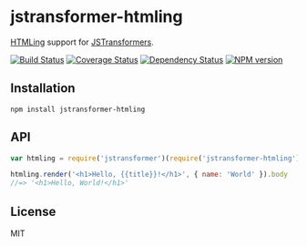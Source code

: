 # jstransformer-htmling

[HTMLing](https://github.com/codemix/htmling) support for [JSTransformers](http://github.com/jstransformers).

[![Build Status](https://img.shields.io/travis/jstransformers/jstransformer-htmling/master.svg)](https://travis-ci.org/jstransformers/jstransformer-htmling)
[![Coverage Status](https://img.shields.io/codecov/c/github/jstransformers/jstransformer-htmling/master.svg)](https://codecov.io/gh/jstransformers/jstransformer-htmling)
[![Dependency Status](https://img.shields.io/david/jstransformers/jstransformer-htmling/master.svg)](http://david-dm.org/jstransformers/jstransformer-htmling)
[![NPM version](https://img.shields.io/npm/v/jstransformer-htmling.svg)](https://www.npmjs.org/package/jstransformer-htmling)


## Installation

    npm install jstransformer-htmling

## API

```js
var htmling = require('jstransformer')(require('jstransformer-htmling'));

htmling.render('<h1>Hello, {{title}}!</h1>', { name: 'World' }).body
//=> '<h1>Hello, World!</h1>'
```

## License

MIT
